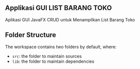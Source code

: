 ## Applikasi GUI LIST BARANG TOKO

Aplikasi GUI JavaFX CRUD untuk Menampilkan List Barang Toko

## Folder Structure

The workspace contains two folders by default, where:

- `src`: the folder to maintain sources
- `lib`: the folder to maintain dependencies

